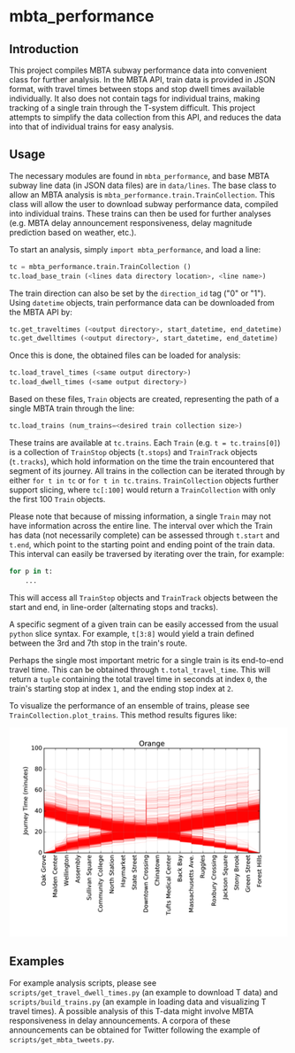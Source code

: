# mbta_performance

## Introduction

This project compiles MBTA subway performance data into convenient class for
further analysis. In the MBTA API, train data is provided in JSON format, with
travel times between stops and stop dwell times available individually. It also
does not contain tags for individual trains, making tracking of a single train
through the T-system difficult. This project attempts to simplify the data
collection from this API, and reduces the data into that of individual trains
for easy analysis. 

## Usage

The necessary modules are found in `mbta_performance`, and base MBTA subway line
data (in JSON data files) are in `data/lines`.  The base class to allow an MBTA
analysis is `mbta_performance.train.TrainCollection`. This class will allow the
user to download subway performance data, compiled into individual trains. These
trains can then be used for further analyses (e.g. MBTA delay announcement
responsiveness, delay magnitude prediction based on weather, etc.).

To start an analysis, simply `import mbta_performance`, and load a line:
```python
tc = mbta_performance.train.TrainCollection ()
tc.load_base_train (<lines data directory location>, <line name>)
```
The train direction can also be set by the `direction_id` tag ("0" or "1").
Using `datetime` objects, train performance data can be downloaded from the MBTA
API by:
```python
tc.get_traveltimes (<output directory>, start_datetime, end_datetime)
tc.get_dwelltimes (<output directory>, start_datetime, end_datetime)
```

Once this is done, the obtained files can be loaded for analysis:
```python
tc.load_travel_times (<same output directory>)
tc.load_dwell_times (<same output directory>)
```

Based on these files, `Train` objects are created, representing the path of a
single MBTA train through the line:
```python
tc.load_trains (num_trains=<desired train collection size>)
```
These trains are available at `tc.trains`. Each `Train` (e.g. `t =
tc.trains[0]`) is a collection of `TrainStop` objects (`t.stops`) and
`TrainTrack` objects (`t.tracks`), which hold information on the time the train
encountered that segment of its journey. All trains in the collection can be
iterated through by either `for t in tc` or `for t in tc.trains`.
`TrainCollection` objects further support slicing, where `tc[:100]` would return a
`TrainCollection` with only the first 100 `Train` objects.

Please note that because of missing information, a single `Train` may not have
information across the entire line. The interval over which the Train has data
(not necessarily complete) can be assessed through `t.start` and `t.end`,
which point to the starting point and ending point of the train data. This
interval can easily be traversed by iterating over the train, for example:
```python
for p in t:
    ...
```
This will access all `TrainStop` objects and `TrainTrack` objects between the
start and end, in line-order (alternating stops and tracks).

A specific segment of a given train can be easily accessed from the usual
`python` slice syntax. For example, `t[3:8]` would yield a train defined between
the 3rd and 7th stop in the train's route.

Perhaps the single most important metric for a single train is its end-to-end
travel time. This can be obtained through `t.total_travel_time`. This will
return a `tuple` containing the total travel time in seconds at index `0`, the
train's starting stop at index `1`, and the ending stop index at `2`.

To visualize the performance of an ensemble of trains, please see
`TrainCollection.plot_trains`. This method results figures like:

![image](data/example_plots/Orange_travel_time.png)

## Examples 

For example analysis scripts, please see `scripts/get_travel_dwell_times.py` (an
example to download T data) and `scripts/build_trains.py` (an example in
loading data and visualizing T travel times). A possible analysis of this T-data
might involve MBTA responsiveness in delay announcements. A corpora of these
announcements can be obtained for Twitter following the example of
`scripts/get_mbta_tweets.py`.

